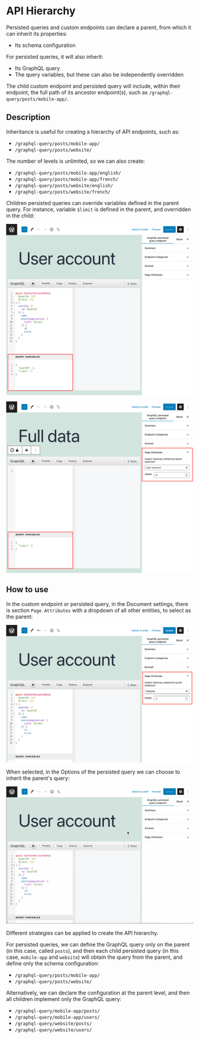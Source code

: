 # API Hierarchy

Persisted queries and custom endpoints can declare a parent, from which it can inherit its properties:

- Its schema configuration

For persisted queries, it will also inherit:

- Its GraphQL query
- The query variables, but these can also be independently overridden

The child custom endpoint and persisted query will include, within their endpoint, the full path of its ancestor endpoint(s), such as `/graphql-query/posts/mobile-app/`.

## Description

Inheritance is useful for creating a hierarchy of API endpoints, such as:

- `/graphql-query/posts/mobile-app/`
- `/graphql-query/posts/website/`

The number of levels is unlimited, so we can also create:

- `/graphql-query/posts/mobile-app/english/`
- `/graphql-query/posts/mobile-app/french/`
- `/graphql-query/posts/website/english/`
- `/graphql-query/posts/website/french/`

Children persisted queries can override variables defined in the parent query. For instance, variable `$limit` is defined in the parent, and overridden in the child:

<div class="img-width-1024" markdown=1>

![Parent persisted query](../../images/parent-persisted-query.png "Parent persisted query")

</div>

<div class="img-width-1024" markdown=1>

![Child persisted query](../../images/child-persisted-query.png "Child persisted query")

</div>

## How to use

In the custom endpoint or persisted query, in the Document settings, there is section `Page Attributes` with a dropdown of all other entities, to select as the parent:

<div class="img-width-1024" markdown=1>

![API inheritance](../../images/api-inheritance.png "API inheritance")

</div>

When selected, in the Options of the persisted query we can choose to inherit the parent's query:

<div class="img-width-1024" markdown=1>

![API inheritance](../../images/api-inheritance.gif "API inheritance")

</div>

Different strategies can be applied to create the API hierarchy.

For persisted queries, we can define the GraphQL query only on the parent (in this case, called `posts`), and then each child persisted query (in this case, `mobile-app` and `website`) will obtain the query from the parent, and define only the schema configuration:

- `/graphql-query/posts/mobile-app/`
- `/graphql-query/posts/website/`

Alternatively, we can declare the configuration at the parent level, and then all children implement only the GraphQL query:

- `/graphql-query/mobile-app/posts/`
- `/graphql-query/mobile-app/users/`
- `/graphql-query/website/posts/`
- `/graphql-query/website/users/`

<!-- ## Resources

Video showing how to create an API hierarchy, and override the variables defined in the parent query: <a href="https://vimeo.com/413503010" target="_blank">vimeo.com/413503010</a>. -->
